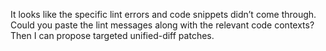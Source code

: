 It looks like the specific lint errors and code snippets didn’t come through. Could you paste the lint messages along with the relevant code contexts? Then I can propose targeted unified-diff patches.